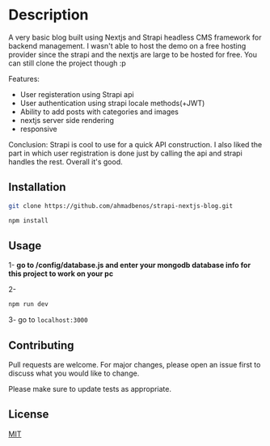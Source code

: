 # Description

A very basic blog built using Nextjs and Strapi headless CMS framework for backend management. I wasn't able to host the demo on a free hosting provider since the strapi and the nextjs are large to be hosted for free. You can still clone the project though :p

Features:

- User registeration using Strapi api
- User authentication using strapi locale methods(+JWT)
- Ability to add posts with categories and images
- nextjs server side rendering
- responsive

Conclusion: Strapi is cool to use for a quick API construction. I also liked the part in which user registration is done just by calling the api and strapi handles the rest. Overall it's good.

## Installation

```bash
git clone https://github.com/ahmadbenos/strapi-nextjs-blog.git
```

```bash
npm install
```

## Usage

1- **go to /config/database.js and enter your mongodb database info for this project to work on your pc**

2-

```bash
npm run dev
```

3- go to `localhost:3000`

## Contributing

Pull requests are welcome. For major changes, please open an issue first to discuss what you would like to change.

Please make sure to update tests as appropriate.

## License

[MIT](https://choosealicense.com/licenses/mit/)
